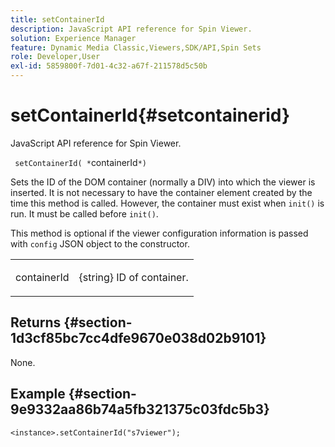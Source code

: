 ```yaml
---
title: setContainerId
description: JavaScript API reference for Spin Viewer.
solution: Experience Manager
feature: Dynamic Media Classic,Viewers,SDK/API,Spin Sets
role: Developer,User
exl-id: 5859800f-7d01-4c32-a67f-211578d5c50b
---
```

# setContainerId{#setcontainerid}

JavaScript API reference for Spin Viewer.

 ` setContainerId( *`containerId`*)`

Sets the ID of the DOM container (normally a DIV) into which the viewer is inserted. It is not necessary to have the container element created by the time this method is called. However, the container must exist when `init()` is run. It must be called before `init()`.

This method is optional if the viewer configuration information is passed with `config` JSON object to the constructor.

<table id="table_896DFF34A68A403DB93A6D597461A573"> 
 <tbody> 
  <tr> 
   <td colname="col1"> <p> <span class="codeph"> <span class="varname"> containerId </span> </span> </p> </td> 
   <td colname="col2"> <p> <span class="codeph"> {string} </span> ID of container. </p> </td> 
  </tr> 
 </tbody> 
</table>

## Returns {#section-1d3cf85bc7cc4dfe9670e038d02b9101}

None.

## Example {#section-9e9332aa86b74a5fb321375c03fdc5b3}

```
<instance>.setContainerId("s7viewer");
```
